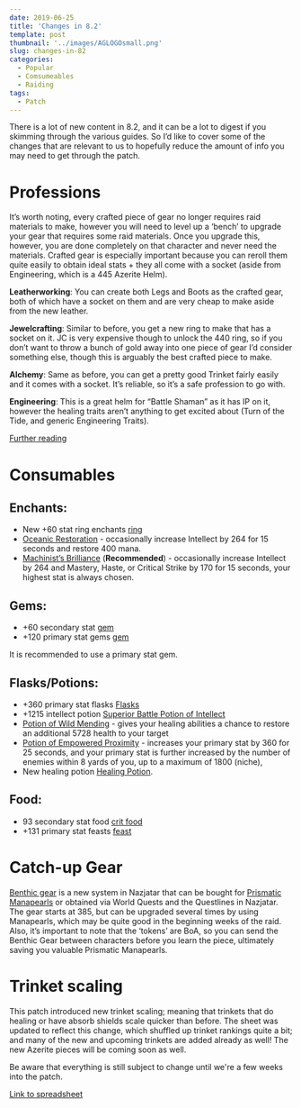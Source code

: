 ```yaml
---
date: 2019-06-25
title: 'Changes in 8.2'
template: post
thumbnail: '../images/AGLOGOsmall.png'
slug: changes-in-82
categories:
  - Popular
  - Comsumeables
  - Raiding
tags:
  - Patch
---
```


There is a lot of new content in 8.2, and it can be a lot to digest if you skimming through the various guides. So I’d like to cover some of the changes that are relevant to us to hopefully reduce the amount of info you may need to get through the patch.

		
			

# Professions

		
		

It’s worth noting, every crafted piece of gear no longer requires raid materials to make, however you will need to level up a ‘bench’ to upgrade your gear that requires some raid materials. Once you upgrade this, however, you are done completely on that character and never need the materials. Crafted gear is especially important because you can reroll them quite easily to obtain ideal stats + they all come with a socket (aside from Engineering, which is a 445 Azerite Helm).

**Leatherworking**: You can create both Legs and Boots as the crafted gear, both of which have a socket on them and are very cheap to make aside from the new leather.

**Jewelcrafting**: Similar to before, you get a new ring to make that has a socket on it. JC is very expensive though to unlock the 440 ring, so if you don’t want to throw a bunch of gold away into one piece of gear I’d consider something else, though this is arguably the best crafted piece to make.

**Alchemy**: Same as before, you can get a pretty good Trinket fairly easily and it comes with a socket. It’s reliable, so it’s a safe profession to go with.

**Engineering**: This is a great helm for “Battle Shaman” as it has IP on it, however the healing traits aren’t anything to get excited about (Turn of the Tide, and generic Engineering Traits).

[Further reading](https://www.wowhead.com/news=292627/profession-guides-updated-for-rise-of-azshara-patch-8-2-new-recipes-and-consumab)

		
			

# Consumables

		
		

## Enchants:

  * New +60 stat ring enchants [ring](https://ptr.wowhead.com/item=168446/enchant-ring-accord-of-critical-strike)
  * [Oceanic Restoration](https://ptr.wowhead.com/item=168592/enchant-weapon-oceanic-restoration) - occasionally increase Intellect by 264 for 15 seconds and restore 400 mana.
  * [Machinist’s Brilliance](https://ptr.wowhead.com/item=168593/enchant-weapon-machinists-brilliance) (**Recommended**) - occasionally increase Intellect by 264 and Mastery, Haste, or Critical Strike by 170 for 15 seconds, your highest stat is always chosen.

## Gems:

  * +60 secondary stat [gem](https://ptr.wowhead.com/item=168639/deadly-lava-lazuli)
  * +120 primary stat gems [gem](https://ptr.wowhead.com/item=168638/leviathans-eye-of-intellect)

It is recommended to use a primary stat gem.

## Flasks/Potions:

  * +360 primary stat flasks [Flasks](https://ptr.wowhead.com/item=168652/greater-flask-of-endless-fathoms)
  * +1215 intellect potion [Superior Battle Potion of Intellect](https://ptr.wowhead.com/item=168498/superior-battle-potion-of-intellect)
  * [Potion of Wild Mending](https://ptr.wowhead.com/item=169300/potion-of-wild-mending) - gives your healing abilities a chance to restore an additional 5728 health to your target
  * [Potion of Empowered Proximity](https://ptr.wowhead.com/item=168529/potion-of-empowered-proximity) - increases your primary stat by 360 for 25 seconds, and your primary stat is further increased by the number of enemies within 8 yards of you, up to a maximum of 1800 (niche),
  * New healing potion [Healing Potion](https://ptr.wowhead.com/item=169451/abyssal-healing-potion).

## Food:

  * 93 secondary stat food [crit food](https://ptr.wowhead.com/item=168310/mech-dowels-big-mech)
  * +131 primary stat feasts [feast](https://ptr.wowhead.com/item=168315/famine-evaluator-and-snack-table)
		
			

# Catch-up Gear

		
		

[Benthic gear](https://www.wowhead.com/news=291566/benthic-gear-in-rise-of-azshara-azsharan-pearling-upgrades-interesting-equips) is a new system in Nazjatar that can be bought for [Prismatic Manapearls](https://www.wowhead.com/currency=1721/prismatic-manapearl) or obtained via World Quests and the Questlines in Nazjatar. The gear starts at 385, but can be upgraded several times by using Manapearls, which may be quite good in the beginning weeks of the raid. Also, it’s important to note that the ‘tokens’ are BoA, so you can send the Benthic Gear between characters before you learn the piece, ultimately saving you valuable Prismatic Manapearls.

		
			

# Trinket scaling

		
		

This patch introduced new trinket scaling; meaning that trinkets that do healing or have absorb shields scale quicker than before. The sheet was updated to reflect this change, which shuffled up trinket rankings quite a bit; and many of the new and upcoming trinkets are added already as well! The new Azerite pieces will be coming soon as well.

Be aware that everything is still subject to change until we're a few weeks into the patch.

[Link to spreadsheet](https://docs.google.com/spreadsheets/d/1oVV07e0bHaoKF6mRIR_ixVaDG5n_K59w7x-Y-49PbwQ/)

